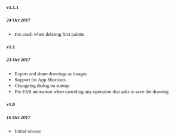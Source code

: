 <style type="text/css">
@font-face {
    font-family: PressStart2P;
    src: url("file:///android_asset/fonts/PressStart2P.ttf")
}
body {
    font-family: PressStart2P;
    font-size: small;
}
</style>

#### v1.1.1
##### 24 Oct 2017

* Fix crash when deleting first palette

#### v1.1
##### 23 Oct 2017

* Export and share drawings as images
* Support for App Shortcuts
* Changelog dialog on startup
* Fix FAB animation when canceling any operation that asks to save the drawing

#### v1.0

##### 16 Oct 2017

* Initial release
